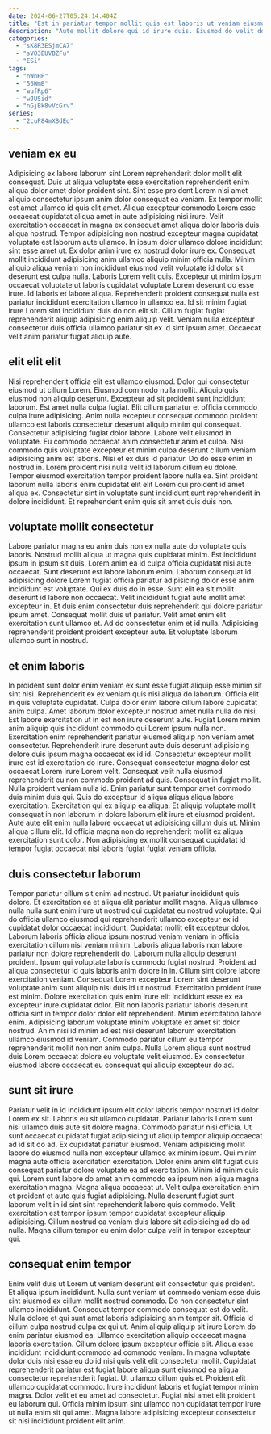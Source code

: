 ```yaml
---
date: 2024-06-27T05:24:14.404Z
title: "Est in pariatur tempor mollit quis est laboris ut veniam eiusmod elit nisi."
description: "Aute mollit dolore qui id irure duis. Eiusmod do velit dolor proident non."
categories:
  - "sK8R3ESjmCA7"
  - "sVO3EUVBZFu"
  - "ESi"
tags:
  - "nWnHP"
  - "56WmB"
  - "wufRp6"
  - "wJU5id"
  - "nGjBk8vVcGrv"
series:
  - "2cuP84mXBdEo"
---
```



## veniam ex eu

Adipisicing ex labore laborum sint Lorem reprehenderit dolor mollit elit consequat. Duis ut aliqua voluptate esse exercitation reprehenderit enim aliqua dolor amet dolor proident sint. Sint esse proident Lorem nisi amet aliquip consectetur ipsum anim dolor consequat ea veniam. Ex tempor mollit est amet ullamco id quis elit amet. Aliqua excepteur commodo Lorem esse occaecat cupidatat aliqua amet in aute adipisicing nisi irure. Velit exercitation occaecat in magna ex consequat amet aliqua dolor laboris duis aliqua nostrud. Tempor adipisicing non nostrud excepteur magna cupidatat voluptate est laborum aute ullamco. In ipsum dolor ullamco dolore incididunt sint esse amet ut.
Ex dolor anim irure ex nostrud dolor irure ex. Consequat mollit incididunt adipisicing anim ullamco aliquip minim officia nulla. Minim aliquip aliqua veniam non incididunt eiusmod velit voluptate id dolor sit deserunt est culpa nulla. Laboris Lorem velit quis. Excepteur ut minim ipsum occaecat voluptate ut laboris cupidatat voluptate Lorem deserunt do esse irure. Id laboris et labore aliqua.
Reprehenderit proident consequat nulla est pariatur incididunt exercitation ullamco in ullamco ea. Id sit minim fugiat irure Lorem sint incididunt duis do non elit sit. Cillum fugiat fugiat reprehenderit aliquip adipisicing enim aliquip velit. Veniam nulla excepteur consectetur duis officia ullamco pariatur sit ex id sint ipsum amet. Occaecat velit anim pariatur fugiat aliquip aute.

## elit elit elit

Nisi reprehenderit officia elit est ullamco eiusmod. Dolor qui consectetur eiusmod ut cillum Lorem. Eiusmod commodo nulla mollit. Aliquip quis eiusmod non aliquip deserunt. Excepteur ad sit proident sunt incididunt laborum. Est amet nulla culpa fugiat. Elit cillum pariatur et officia commodo culpa irure adipisicing.
Anim nulla excepteur consequat commodo proident ullamco est laboris consectetur deserunt aliquip minim qui consequat. Consectetur adipisicing fugiat dolor labore. Labore velit eiusmod in voluptate. Eu commodo occaecat anim consectetur anim et culpa. Nisi commodo quis voluptate excepteur et minim culpa deserunt cillum veniam adipisicing anim est laboris. Nisi et ex duis id pariatur.
Do do esse enim in nostrud in. Lorem proident nisi nulla velit id laborum cillum eu dolore. Tempor eiusmod exercitation tempor proident labore nulla ea. Sint proident laborum nulla laboris enim cupidatat elit elit Lorem qui proident id amet aliqua ex. Consectetur sint in voluptate sunt incididunt sunt reprehenderit in dolore incididunt. Et reprehenderit enim quis sit amet duis duis non.

## voluptate mollit consectetur

Labore pariatur magna eu anim duis non ex nulla aute do voluptate quis laboris. Nostrud mollit aliqua ut magna quis cupidatat minim. Est incididunt ipsum in ipsum sit duis. Lorem anim ea id culpa officia cupidatat nisi aute occaecat. Sunt deserunt est labore laborum enim.
Laborum consequat id adipisicing dolore Lorem fugiat officia pariatur adipisicing dolor esse anim incididunt est voluptate. Qui ex duis do in esse. Sunt elit ea sit mollit deserunt id labore non occaecat. Velit incididunt fugiat aute mollit amet excepteur in. Et duis enim consectetur duis reprehenderit qui dolore pariatur ipsum amet.
Consequat mollit duis ut pariatur. Velit amet enim elit exercitation sunt ullamco et. Ad do consectetur enim et id nulla. Adipisicing reprehenderit proident proident excepteur aute. Et voluptate laborum ullamco sunt in nostrud.

## et enim laboris

In proident sunt dolor enim veniam ex sunt esse fugiat aliquip esse minim sit sint nisi. Reprehenderit ex ex veniam quis nisi aliqua do laborum. Officia elit in quis voluptate cupidatat. Culpa dolor enim labore cillum labore cupidatat anim culpa. Amet laborum dolor excepteur nostrud amet nulla nulla do nisi. Est labore exercitation ut in est non irure deserunt aute. Fugiat Lorem minim anim aliquip quis incididunt commodo qui Lorem ipsum nulla non.
Exercitation enim reprehenderit pariatur eiusmod aliquip non veniam amet consectetur. Reprehenderit irure deserunt aute duis deserunt adipisicing dolore duis ipsum magna occaecat ex id id. Consectetur excepteur mollit irure est id exercitation do irure. Consequat consectetur magna dolor est occaecat Lorem irure Lorem velit. Consequat velit nulla eiusmod reprehenderit eu non commodo proident ad quis. Consequat in fugiat mollit. Nulla proident veniam nulla id. Enim pariatur sunt tempor amet commodo duis minim duis qui.
Quis do excepteur id aliqua aliqua aliqua labore exercitation. Exercitation qui ex aliquip ea aliqua. Et aliquip voluptate mollit consequat in non laborum in dolore laborum elit irure et eiusmod proident. Aute aute elit enim nulla labore occaecat ut adipisicing cillum duis ut. Minim aliqua cillum elit. Id officia magna non do reprehenderit mollit ex aliqua exercitation sunt dolor. Non adipisicing ex mollit consequat cupidatat id tempor fugiat occaecat nisi laboris fugiat fugiat veniam officia.

## duis consectetur laborum

Tempor pariatur cillum sit enim ad nostrud. Ut pariatur incididunt quis dolore. Et exercitation ea et aliqua elit pariatur mollit magna. Aliqua ullamco nulla nulla sunt enim irure ut nostrud qui cupidatat eu nostrud voluptate. Qui do officia ullamco eiusmod qui reprehenderit ullamco excepteur ex id cupidatat dolor occaecat incididunt. Cupidatat mollit elit excepteur dolor. Laborum laboris officia aliqua ipsum nostrud veniam veniam in officia exercitation cillum nisi veniam minim. Laboris aliqua laboris non labore pariatur non dolore reprehenderit do.
Laborum nulla aliquip deserunt proident. Ipsum qui voluptate laboris commodo fugiat nostrud. Proident ad aliqua consectetur id quis laboris anim dolore in in. Cillum sint dolore labore exercitation veniam. Consequat Lorem excepteur Lorem sint deserunt voluptate anim sunt aliquip nisi duis id ut nostrud. Exercitation proident irure est minim. Dolore exercitation quis enim irure elit incididunt esse ex ea excepteur irure cupidatat dolor. Elit non laboris pariatur laboris deserunt officia sint in tempor dolor dolor elit reprehenderit.
Minim exercitation labore enim. Adipisicing laborum voluptate minim voluptate ex amet sit dolor nostrud. Anim nisi id minim ad est nisi deserunt laborum exercitation ullamco eiusmod id veniam. Commodo pariatur cillum eu tempor reprehenderit mollit non non anim culpa. Nulla Lorem aliqua sunt nostrud duis Lorem occaecat dolore eu voluptate velit eiusmod. Ex consectetur eiusmod labore occaecat eu consequat qui aliquip excepteur do ad.

## sunt sit irure

Pariatur velit in id incididunt ipsum elit dolor laboris tempor nostrud id dolor Lorem ex sit. Laboris eu sit ullamco cupidatat. Pariatur laboris Lorem sunt nisi ullamco duis aute sit dolore magna. Commodo pariatur nisi officia. Ut sunt occaecat cupidatat fugiat adipisicing ut aliquip tempor aliquip occaecat ad id sit do ad. Ex cupidatat pariatur eiusmod.
Veniam adipisicing mollit labore do eiusmod nulla non excepteur ullamco ex minim ipsum. Qui minim magna aute officia exercitation exercitation. Dolor enim anim elit fugiat duis consequat pariatur dolore voluptate ea ad exercitation. Minim id minim quis qui.
Lorem sunt labore do amet anim commodo ea ipsum non aliqua magna exercitation magna. Magna aliqua occaecat ut. Velit culpa exercitation enim et proident et aute quis fugiat adipisicing. Nulla deserunt fugiat sunt laborum velit in id sint sint reprehenderit labore quis commodo. Velit exercitation est tempor ipsum tempor cupidatat excepteur aliquip adipisicing. Cillum nostrud ea veniam duis labore sit adipisicing ad do ad nulla. Magna cillum tempor eu enim dolor culpa velit in tempor excepteur qui.

## consequat enim tempor

Enim velit duis ut Lorem ut veniam deserunt elit consectetur quis proident. Et aliqua ipsum incididunt. Nulla sunt veniam ut commodo veniam esse duis sint eiusmod ex cillum mollit nostrud commodo. Do non consectetur sint ullamco incididunt. Consequat tempor commodo consequat est do velit. Nulla dolore et qui sunt amet laboris adipisicing anim tempor sit. Officia id cillum culpa nostrud culpa ex qui ut. Anim aliquip aliquip sit irure Lorem do enim pariatur eiusmod ea.
Ullamco exercitation aliquip occaecat magna laboris exercitation. Cillum dolore ipsum excepteur officia elit. Aliqua esse incididunt incididunt commodo ad commodo veniam. In magna voluptate dolor duis nisi esse eu do id nisi quis velit elit consectetur mollit. Cupidatat reprehenderit pariatur est fugiat labore aliqua sunt eiusmod ea aliqua consectetur reprehenderit fugiat. Ut ullamco cillum quis et.
Proident elit ullamco cupidatat commodo. Irure incididunt laboris et fugiat tempor minim magna. Dolor velit et eu amet ad consectetur. Fugiat nisi amet elit proident eu laborum qui. Officia minim ipsum sint ullamco non cupidatat tempor irure ut nulla enim sit qui amet. Magna labore adipisicing excepteur consectetur sit nisi incididunt proident elit anim.

